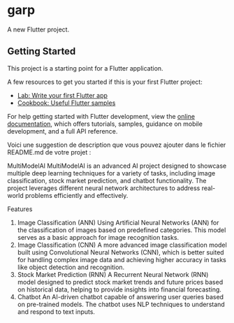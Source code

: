# garp

A new Flutter project.

## Getting Started

This project is a starting point for a Flutter application.

A few resources to get you started if this is your first Flutter project:

- [Lab: Write your first Flutter app](https://docs.flutter.dev/get-started/codelab)
- [Cookbook: Useful Flutter samples](https://docs.flutter.dev/cookbook)

For help getting started with Flutter development, view the
[online documentation](https://docs.flutter.dev/), which offers tutorials,
samples, guidance on mobile development, and a full API reference.


Voici une suggestion de description que vous pouvez ajouter dans le fichier README.md de votre projet :

MultiModelAI
MultiModelAI is an advanced AI project designed to showcase multiple deep learning techniques for a variety of tasks, including image classification, stock market prediction, and chatbot functionality. The project leverages different neural network architectures to address real-world problems efficiently and effectively.

Features
1. Image Classification (ANN)
Using Artificial Neural Networks (ANN) for the classification of images based on predefined categories. This model serves as a basic approach for image recognition tasks.
2. Image Classification (CNN)
A more advanced image classification model built using Convolutional Neural Networks (CNN), which is better suited for handling complex image data and achieving higher accuracy in tasks like object detection and recognition.
3. Stock Market Prediction (RNN)
A Recurrent Neural Network (RNN) model designed to predict stock market trends and future prices based on historical data, helping to provide insights into financial forecasting.
4. Chatbot
An AI-driven chatbot capable of answering user queries based on pre-trained models. The chatbot uses NLP techniques to understand and respond to text inputs.
